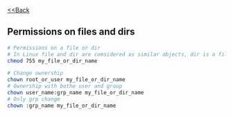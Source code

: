 [<<Back](index.md)
## Permissions on files and dirs

```bash
# Permissions on a file or dir 
# In Linux file and dir are comsidered as similar objects, dir is a file with pointers of its child objs
chmod 755 my_file_or_dir_name

# Change ownership
chown root_or_user my_file_or_dir_name
# Ownership with bothe user and group
chown user_name:grp_name my_file_or_dir_name
# Only grp change
chown :grp_name my_file_or_dir_name
```


